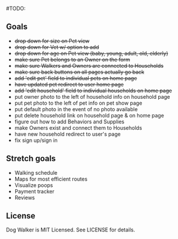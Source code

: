 #TODO:

## Goals
* ~~drop down for size on Pet view~~
* ~~drop down for Vet w/ option to add~~
* ~~drop down for age on Pet view (baby, young, adult, old, elderly)~~
* ~~make sure Pet belongs to an Owner on the form~~
* ~~make sure Walkers and Owners are connected to Households~~
* ~~make sure back buttons on all pages actually go back~~
* ~~add 'edit pet' field to individual pets on home page~~
* ~~have updated pet redirect to user home page~~
* ~~add 'edit household' field to individual households on home page~~
* put owner photo to the left of household info on household page
* put pet photo to the left of pet info on pet show page
* put default photo in the event of no photo available
* put delete household link on household page & on home page
* figure out how to add Behaviors and Supplies
* make Owners exist and connect them to Households
* have new household redirect to user's page
* fix sign up/sign in

## Stretch goals
* Walking schedule
* Maps for most efficient routes
* Visualize poops 
* Payment tracker
* Reviews

## License

Dog Walker is MIT Licensed. See LICENSE for details.